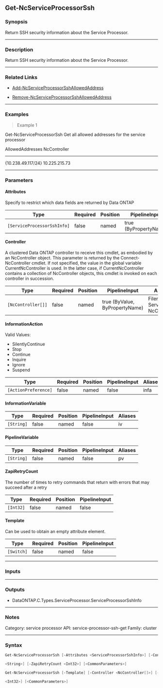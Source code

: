 Get-NcServiceProcessorSsh
-------------------------

### Synopsis
Return SSH security information about the Service Processor.

---

### Description

Return SSH security information about the Service Processor.

---

### Related Links
* [Add-NcServiceProcessorSshAllowedAddress](Add-NcServiceProcessorSshAllowedAddress)

* [Remove-NcServiceProcessorSshAllowedAddress](Remove-NcServiceProcessorSshAllowedAddress)

---

### Examples
> Example 1

Get-NcServiceProcessorSsh
Get all allowed addresses for the service processor

AllowedAddresses                                            NcController                                               
----------------                                            ------------                                               
{10.238.49.117/24}                                          10.225.215.73

---

### Parameters
#### **Attributes**
Specify to restrict which data fields are returned by Data ONTAP

|Type                       |Required|Position|PipelineInput        |Aliases          |
|---------------------------|--------|--------|---------------------|-----------------|
|`[ServiceProcessorSshInfo]`|false   |named   |true (ByPropertyName)|DesiredAttributes|

#### **Controller**
A clustered Data ONTAP controller to receive this cmdlet, as embodied by an NcController object.  This parameter is returned by the Connect-NcController cmdlet.  If not specified, the value in the global variable CurrentNcController is used.  In the latter case, if CurrentNcController contains a collection of NcController objects, this cmdlet is invoked on each controller in succession.

|Type              |Required|Position|PipelineInput                 |Aliases                          |
|------------------|--------|--------|------------------------------|---------------------------------|
|`[NcController[]]`|false   |named   |true (ByValue, ByPropertyName)|Filer<br/>Server<br/>NcController|

#### **InformationAction**

Valid Values:

* SilentlyContinue
* Stop
* Continue
* Inquire
* Ignore
* Suspend

|Type                |Required|Position|PipelineInput|Aliases|
|--------------------|--------|--------|-------------|-------|
|`[ActionPreference]`|false   |named   |false        |infa   |

#### **InformationVariable**

|Type      |Required|Position|PipelineInput|Aliases|
|----------|--------|--------|-------------|-------|
|`[String]`|false   |named   |false        |iv     |

#### **PipelineVariable**

|Type      |Required|Position|PipelineInput|Aliases|
|----------|--------|--------|-------------|-------|
|`[String]`|false   |named   |false        |pv     |

#### **ZapiRetryCount**
The number of times to retry commands that return with errors that may succeed after a retry

|Type     |Required|Position|PipelineInput|
|---------|--------|--------|-------------|
|`[Int32]`|false   |named   |false        |

#### **Template**
Can be used to obtain an empty attribute element.

|Type      |Required|Position|PipelineInput|
|----------|--------|--------|-------------|
|`[Switch]`|false   |named   |false        |

---

### Inputs

---

### Outputs
* DataONTAP.C.Types.ServiceProcessor.ServiceProcessorSshInfo

---

### Notes
Category: service processor
API: service-processor-ssh-get
Family: cluster

---

### Syntax
```PowerShell
Get-NcServiceProcessorSsh [-Attributes <ServiceProcessorSshInfo>] [-Controller <NcController[]>] [-InformationAction <ActionPreference>] [-InformationVariable <String>] [-PipelineVariable 
```
```PowerShell
<String>] [-ZapiRetryCount <Int32>] [<CommonParameters>]
```
```PowerShell
Get-NcServiceProcessorSsh [-Template] [-Controller <NcController[]>] [-InformationAction <ActionPreference>] [-InformationVariable <String>] [-PipelineVariable <String>] [-ZapiRetryCount 
```
```PowerShell
<Int32>] [<CommonParameters>]
```
